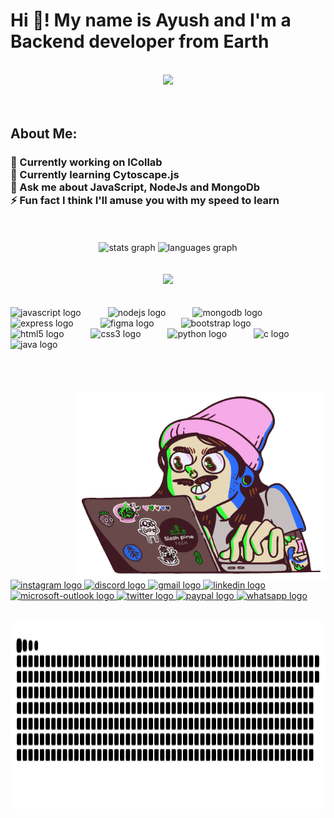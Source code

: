 <h1 align="left">Hi 👋! My name is Ayush and I'm a Backend developer from Earth</h2>

<br>

<div align="center">
  <img src="https://github.com/ayush-badola/ayush-badola/blob/main/PG_04554.png"/>
</div>

<br>
<br>
<div border-style="solid" background>
<h2>About Me:</h2>
<h3>
    🔭 Currently working on ICollab<br>
    🌱 Currently learning Cytoscape.js<br>
    💬 Ask me about JavaScript, NodeJs and MongoDb<br>
    ⚡ Fun fact I think I'll amuse you with my speed to learn
</h3>
</div>

<br>
<br>
<div align="center">
  <img src="https://github-readme-stats.vercel.app/api?username=ayush-badola&hide_title=false&hide_rank=false&show_icons=true&include_all_commits=true&count_private=true&disable_animations=false&theme=merko&locale=en&hide_border=true" height="170" alt="stats graph"  />
  <img src="https://github-readme-stats.vercel.app/api/top-langs?username=ayush-badola&locale=en&hide_title=false&layout=compact&card_width=320&langs_count=5&theme=gruvbox&hide_border=true" height="170" alt="languages graph"/>
</div>

<br>
<br>


<div align="center">
  <img src="https://quotes-github-readme.vercel.app/api?type=horizontal&theme=drakula" />
</div>


<br>
<br>

<div align="left">
  <img src="https://cdn.jsdelivr.net/gh/devicons/devicon/icons/javascript/javascript-original.svg" height="61" alt="javascript logo"  />
  <img width="35" />
  <img src="https://cdn.jsdelivr.net/gh/devicons/devicon/icons/nodejs/nodejs-original.svg" height="61" alt="nodejs logo"  />
  <img width="35" />
  <img src="https://cdn.jsdelivr.net/gh/devicons/devicon/icons/mongodb/mongodb-original.svg" height="61" alt="mongodb logo"  />
  <img width="35" />
  <img src="https://cdn.jsdelivr.net/gh/devicons/devicon/icons/express/express-original.svg" height="60" alt="express logo"  />
  <img width="35" />
  <img src="https://cdn.jsdelivr.net/gh/devicons/devicon/icons/figma/figma-original.svg" height="61" alt="figma logo"  />
  <img width="35" />
  <img src="https://cdn.jsdelivr.net/gh/devicons/devicon/icons/bootstrap/bootstrap-original.svg" height="61" alt="bootstrap logo"  />
  <img width="35" />
  <img src="https://cdn.jsdelivr.net/gh/devicons/devicon/icons/html5/html5-original.svg" height="61" alt="html5 logo"  />
  <img width="35" />
  <img src="https://cdn.jsdelivr.net/gh/devicons/devicon/icons/css3/css3-original.svg" height="61" alt="css3 logo"  />
  <img width="35" />
  <img src="https://cdn.jsdelivr.net/gh/devicons/devicon/icons/python/python-original.svg" height="61" alt="python logo"  />
  <img width="35" />
  <img src="https://cdn.jsdelivr.net/gh/devicons/devicon/icons/c/c-original.svg" height="61" alt="c logo"  />
  <img width="35" />
  <img src="https://cdn.jsdelivr.net/gh/devicons/devicon/icons/java/java-original.svg" height="61" alt="java logo"  />
</div>

<br>
<br>
<br>

<br clear="both">

<img align="right" height="300" src="https://github.com/ayush-badola/ayush-badola/blob/main/271839856-3b4607a1-1cc6-41f1-926f-892ae880e7a5.gif" alt="GIF"/>

<br>
<br>
<br>

<div align="left">
  <a href="https://www.instagram.com/ayush2badola/" target="_blank">
    <img src="https://img.shields.io/static/v1?message=Instagram&logo=instagram&label=&color=E4405F&logoColor=white&labelColor=&style=for-the-badge" height="45" alt="instagram logo"  />
  </a>
  <a href="https://discord.com/channels/1250031810851" target="_blank">
    <img src="https://img.shields.io/static/v1?message=Discord&logo=discord&label=&color=7289DA&logoColor=white&labelColor=&style=for-the-badge" height="45" alt="discord logo"  />
  </a>
  <a href="mailto:ayushobadola@gmail.com" target="_blank">
    <img src="https://img.shields.io/static/v1?message=Gmail&logo=gmail&label=&color=D14836&logoColor=white&labelColor=&style=for-the-badge" height="45" alt="gmail logo"  />
  </a>
  <a href="https://www.linkedin.com/in/ayushbadola/" target="_blank">
    <img src="https://img.shields.io/static/v1?message=LinkedIn&logo=linkedin&label=&color=0077B5&logoColor=white&labelColor=&style=for-the-badge" height="45" alt="linkedin logo"  />
  </a>
  <a href="mailto:glitchy.56@outlook.com" target="_blank">
    <img src="https://img.shields.io/static/v1?message=Outlook&logo=microsoft-outlook&label=&color=0078D4&logoColor=white&labelColor=&style=for-the-badge" height="45" alt="microsoft-outlook logo"  />
  </a>
  <a href="https://x.com/_ayush_twt" target="_blank">
    <img src="https://img.shields.io/static/v1?message=Twitter&logo=twitter&label=&color=1DA1F2&logoColor=white&labelColor=&style=for-the-badge" height="45" alt="twitter logo"  />
  </a>
  <a href="https://www.paypal.com/paypalme/ayush2badola" target="_blank">
    <img src="https://img.shields.io/static/v1?message=PayPal&logo=paypal&label=&color=00457C&logoColor=white&labelColor=&style=for-the-badge" height="45" alt="paypal logo"  />
  </a>
  <a href="https://wa.me/919625316729" target="_blank">
    <img src="https://img.shields.io/static/v1?message=Whatsapp&logo=whatsapp&label=&color=25D366&logoColor=white&labelColor=&style=for-the-badge" height="45" alt="whatsapp logo"  />
  </a>
</div>

<br>

<br clear="both">

<img src="https://raw.githubusercontent.com/ayush-badola/ayush-badola/output/snake.svg" alt="Snake animation" height="300" />

